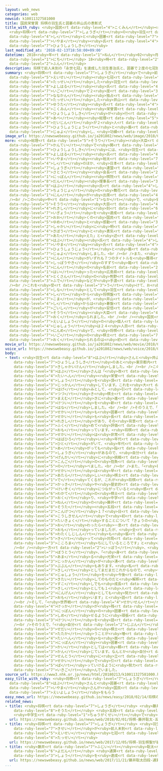 ```yaml
---
layout: web_news
categories: web
newsid: k10011327581000
title: 国民栄誉賞 将棋の羽生氏と囲碁の井山氏の表彰式
title_with_ruby: <ruby>国民<rt data-ruby-level="4">こくみん</rt></ruby><ruby>栄誉賞<rt data-ruby-level="7">えいよしょう</rt></ruby>
  <ruby>将棋<rt data-ruby-level="7">しょうぎ</rt></ruby>の<ruby>羽生<rt data-ruby-level="8">はぶ</rt></ruby><ruby>氏<rt
  data-ruby-level="4">し</rt></ruby>と<ruby>囲碁<rt data-ruby-level="7">いご</rt></ruby>の<ruby>井山<rt
  data-ruby-level="7">いやま</rt></ruby><ruby>氏<rt data-ruby-level="4">し</rt></ruby>の<ruby>表彰式<rt
  data-ruby-level="7">ひょうしょうしき</rt></ruby>
last_modified_at: '2018-02-13T18:58:00+09:00'
datetime: 2018<ruby>年<rt data-ruby-level="1">ねん</rt></ruby>02<ruby>月<rt data-ruby-level="1">がつ</rt></ruby>13<ruby>日<rt
  data-ruby-level="1">にち</rt></ruby> 18<ruby>時<rt data-ruby-level="2">じ</rt></ruby>58<ruby>分<rt
  data-ruby-level="2">ふん</rt></ruby>
description: 将棋で前人未到の「永世七冠」を達成した羽生善治氏と、囲碁で２度の七冠独占を達成した井山裕太氏の国民栄誉賞の表彰式が行われ、安倍総理大臣が２人に表彰状と盾を授与し、功績をたたえました。
summary: <ruby>将棋<rt data-ruby-level="7">しょうぎ</rt></ruby>で<ruby>前人未到<rt data-ruby-level="7">ぜんじんみとう</rt></ruby>の「<ruby>永世<rt
  data-ruby-level="5">えいせい</rt></ruby><ruby>七冠<rt data-ruby-level="7">ななかん</rt></ruby>」を<ruby>達成<rt
  data-ruby-level="4">たっせい</rt></ruby>した<ruby>羽生<rt data-ruby-level="8">はぶ</rt></ruby><ruby>善治<rt
  data-ruby-level="8">よしはる</rt></ruby><ruby>氏<rt data-ruby-level="4">し</rt></ruby>と、<ruby>囲碁<rt
  data-ruby-level="7">いご</rt></ruby>で２<ruby>度<rt data-ruby-level="3">ど</rt></ruby>の<ruby>七冠<rt
  data-ruby-level="7">ななかん</rt></ruby><ruby>独占<rt data-ruby-level="7">どくせん</rt></ruby>を<ruby>達成<rt
  data-ruby-level="4">たっせい</rt></ruby>した<ruby>井山<rt data-ruby-level="7">いやま</rt></ruby><ruby>裕太<rt
  data-ruby-level="7">ゆうた</rt></ruby><ruby>氏<rt data-ruby-level="4">し</rt></ruby>の<ruby>国民<rt
  data-ruby-level="4">こくみん</rt></ruby><ruby>栄誉賞<rt data-ruby-level="7">えいよしょう</rt></ruby>の<ruby>表彰式<rt
  data-ruby-level="7">ひょうしょうしき</rt></ruby>が<ruby>行<rt data-ruby-level="2">おこな</rt></ruby>われ、<ruby>安倍<rt
  data-ruby-level="8">あべ</rt></ruby><ruby>総理<rt data-ruby-level="5">そうり</rt></ruby><ruby>大臣<rt
  data-ruby-level="4">だいじん</rt></ruby>が２<ruby>人<rt data-ruby-level="1">にん</rt></ruby>に<ruby>表彰状<rt
  data-ruby-level="7">ひょうしょうじょう</rt></ruby>と<ruby>盾<rt data-ruby-level="7">たて</rt></ruby>を<ruby>授与<rt
  data-ruby-level="7">じゅよ</rt></ruby>し、<ruby>功績<rt data-ruby-level="5">こうせき</rt></ruby>をたたえました。
image_url: https://newswebeasy.github.io/ja201802/news/web/image/2018/02/13/K10011327581_1802131946_1802131948_01_03.jpg
more: <ruby>総理<rt data-ruby-level="5">そうり</rt></ruby><ruby>大臣<rt data-ruby-level="4">だいじん</rt></ruby><ruby>官邸<rt
  data-ruby-level="7">かんてい</rt></ruby>で<ruby>開<rt data-ruby-level="3">ひら</rt></ruby>かれた<ruby>表彰式<rt
  data-ruby-level="7">ひょうしょうしき</rt></ruby>には、<ruby>羽生<rt data-ruby-level="8">はぶ</rt></ruby><ruby>善治<rt
  data-ruby-level="8">よしはる</rt></ruby><ruby>氏<rt data-ruby-level="4">し</rt></ruby>と<ruby>井山<rt
  data-ruby-level="7">いやま</rt></ruby><ruby>裕太<rt data-ruby-level="7">ゆうた</rt></ruby><ruby>氏<rt
  data-ruby-level="4">し</rt></ruby>のほか、<ruby>日本<rt data-ruby-level="1">にっぽん</rt></ruby><ruby>将棋<rt
  data-ruby-level="7">しょうぎ</rt></ruby><ruby>連盟<rt data-ruby-level="6">れんめい</rt></ruby>の<ruby>佐藤<rt
  data-ruby-level="7">さとう</rt></ruby><ruby>会長<rt data-ruby-level="2">かいちょう</rt></ruby>、<ruby>日本<rt
  data-ruby-level="1">にっぽん</rt></ruby><ruby>棋院<rt data-ruby-level="7">きいん</rt></ruby>の<ruby>團<rt
  data-ruby-level="8">だん</rt></ruby><ruby>理事長<rt data-ruby-level="3">りじちょう</rt></ruby>、それに<ruby>羽生<rt
  data-ruby-level="8">はぶ</rt></ruby><ruby>氏<rt data-ruby-level="4">し</rt></ruby>の<ruby>長女<rt
  data-ruby-level="2">ちょうじょ</rt></ruby>の<ruby>舞花<rt data-ruby-level="7">まいか</rt></ruby>さんの５<ruby>人<rt
  data-ruby-level="1">にん</rt></ruby>が<ruby>出席<rt data-ruby-level="4">しゅっせき</rt></ruby>しました。<br
  /><br />この<ruby>中<rt data-ruby-level="1">なか</rt></ruby>で、<ruby>安倍<rt data-ruby-level="8">あべ</rt></ruby><ruby>総理<rt
  data-ruby-level="5">そうり</rt></ruby><ruby>大臣<rt data-ruby-level="4">だいじん</rt></ruby>は「<ruby>歴史<rt
  data-ruby-level="4">れきし</rt></ruby>に<ruby>刻<rt data-ruby-level="6">きざ</rt></ruby>まれる<ruby>偉業<rt
  data-ruby-level="7">いぎょう</rt></ruby>を<ruby>達成<rt data-ruby-level="4">たっせい</rt></ruby>し、<ruby>多<rt
  data-ruby-level="2">おお</rt></ruby>くの<ruby>国民<rt data-ruby-level="4">こくみん</rt></ruby>に<ruby>夢<rt
  data-ruby-level="5">ゆめ</rt></ruby>と<ruby>感動<rt data-ruby-level="3">かんどう</rt></ruby>を、<ruby>社会<rt
  data-ruby-level="2">しゃかい</rt></ruby>に<ruby>明<rt data-ruby-level="2">あか</rt></ruby>るい<ruby>希望<rt
  data-ruby-level="4">きぼう</rt></ruby>と<ruby>勇気<rt data-ruby-level="4">ゆうき</rt></ruby>を<ruby>与<rt
  data-ruby-level="7">あた</rt></ruby>えた」と<ruby>述<rt data-ruby-level="5">の</rt></ruby>べたうえで、<ruby>羽生<rt
  data-ruby-level="8">はぶ</rt></ruby><ruby>氏<rt data-ruby-level="4">し</rt></ruby>と<ruby>井山<rt
  data-ruby-level="7">いやま</rt></ruby><ruby>氏<rt data-ruby-level="4">し</rt></ruby>のそれぞれに<ruby>表彰状<rt
  data-ruby-level="7">ひょうしょうじょう</rt></ruby>と<ruby>盾<rt data-ruby-level="7">たて</rt></ruby>を<ruby>授与<rt
  data-ruby-level="7">じゅよ</rt></ruby>しました。<br /><br />また、<ruby>記念品<rt data-ruby-level="4">きねんひん</rt></ruby>として、２<ruby>人<rt
  data-ruby-level="1">にん</rt></ruby>がいずれも７つのタイトルを<ruby>獲得<rt data-ruby-level="7">かくとく</rt></ruby>したことにちなんだ、<ruby>七宝焼<rt
  data-ruby-level="6">しっぽうやき</rt></ruby>のすずり<ruby>箱<rt data-ruby-level="3">ばこ</rt></ruby>や、２<ruby>人<rt
  data-ruby-level="1">にん</rt></ruby>の<ruby>名前<rt data-ruby-level="2">なまえ</rt></ruby>が<ruby>入<rt
  data-ruby-level="1">はい</rt></ruby>った<ruby>広島県<rt data-ruby-level="3">ひろしまけん</rt></ruby><ruby>特産<rt
  data-ruby-level="4">とくさん</rt></ruby>の<ruby>熊野<rt data-ruby-level="7">くまの</rt></ruby><ruby>筆<rt
  data-ruby-level="3">ふで</rt></ruby>などが<ruby>手渡<rt data-ruby-level="7">てわた</rt></ruby>されました。<br
  /><br />これを<ruby>受<rt data-ruby-level="3">う</rt></ruby>けて、お<ruby>礼<rt data-ruby-level="3">れい</rt></ruby>の<ruby>品<rt
  data-ruby-level="3">しな</rt></ruby>として<ruby>羽生<rt data-ruby-level="8">はぶ</rt></ruby><ruby>氏<rt
  data-ruby-level="4">し</rt></ruby>から<ruby>将棋盤<rt data-ruby-level="7">しょうぎばん</rt></ruby>と<ruby>駒<rt
  data-ruby-level="7">こま</rt></ruby>が、<ruby>井山<rt data-ruby-level="7">いやま</rt></ruby><ruby>氏<rt
  data-ruby-level="4">し</rt></ruby>からは<ruby>碁盤<rt data-ruby-level="7">ごばん</rt></ruby>と<ruby>碁石<rt
  data-ruby-level="7">ごいし</rt></ruby>が<ruby>安倍<rt data-ruby-level="8">あべ</rt></ruby><ruby>総理<rt
  data-ruby-level="5">そうり</rt></ruby><ruby>大臣<rt data-ruby-level="4">だいじん</rt></ruby>に<ruby>贈<rt
  data-ruby-level="7">おく</rt></ruby>られました。<br /><br /><ruby>国民<rt data-ruby-level="4">こくみん</rt></ruby><ruby>栄誉賞<rt
  data-ruby-level="7">えいよしょう</rt></ruby>の<ruby>個人<rt data-ruby-level="5">こじん</rt></ruby>としての<ruby>受賞<rt
  data-ruby-level="4">じゅしょう</rt></ruby>は２４<ruby>人目<rt data-ruby-level="1">にんめ</rt></ruby>と２５<ruby>人目<rt
  data-ruby-level="1">にんめ</rt></ruby>で、<ruby>将棋<rt data-ruby-level="7">しょうぎ</rt></ruby>と<ruby>囲碁<rt
  data-ruby-level="7">いご</rt></ruby>の<ruby>棋士<rt data-ruby-level="7">きし</rt></ruby>に<ruby>贈<rt
  data-ruby-level="7">おく</rt></ruby>られるのは<ruby>初<rt data-ruby-level="4">はじ</rt></ruby>めてです。
movie_url: https://newswebeasy.github.io/ja201802/news/web/movie/2018/02/13/k10011327581_201802131946_201802131948.mp4
voice_url: https://newswebeasy.github.io/ja201802/news/web/voice/2018/02/13/k10011327581_201802131946_201802131948.mp3
body:
- text: <ruby>羽生<rt data-ruby-level="8">はぶ</rt></ruby>さんと<ruby>井山<rt data-ruby-level="7">いやま</rt></ruby>さんは、<ruby>表彰式<rt
    data-ruby-level="7">ひょうしょうしき</rt></ruby>のあと<ruby>東京都内<rt data-ruby-level="3">とうきょうとない</rt></ruby>で<ruby>記者会見<rt
    data-ruby-level="3">きしゃかいけん</rt></ruby>しました。<br /><br />この<ruby>中<rt data-ruby-level="1">なか</rt></ruby>で、<ruby>羽生<rt
    data-ruby-level="8">はぶ</rt></ruby>さんは「<ruby>改<rt data-ruby-level="4">あらた</rt></ruby>めて<ruby>大変<rt
    data-ruby-level="4">たいへん</rt></ruby><ruby>栄誉<rt data-ruby-level="7">えいよ</rt></ruby>ある<ruby>賞<rt
    data-ruby-level="4">しょう</rt></ruby>を<ruby>頂<rt data-ruby-level="6">いただ</rt></ruby>いたと<ruby>実感<rt
    data-ruby-level="3">じっかん</rt></ruby>しています。これを<ruby>大<rt data-ruby-level="1">おお</rt></ruby>きな<ruby>励<rt
    data-ruby-level="7">はげ</rt></ruby>みとして、<ruby>引<rt data-ruby-level="4">ひ</rt></ruby>き<ruby>続<rt
    data-ruby-level="4">つづ</rt></ruby>き<ruby>棋士<rt data-ruby-level="7">きし</rt></ruby>として<ruby>前向<rt
    data-ruby-level="3">まえむ</rt></ruby>きに<ruby>進<rt data-ruby-level="3">すす</rt></ruby>んでいかなくてはいけないと<ruby>決意<rt
    data-ruby-level="3">けつい</rt></ruby>を<ruby>新<rt data-ruby-level="2">あら</rt></ruby>たにしました」と<ruby>話<rt
    data-ruby-level="2">はな</rt></ruby>しました。<br /><br />そのうえで、「<ruby>将棋<rt data-ruby-level="7">しょうぎ</rt></ruby>の<ruby>世界<rt
    data-ruby-level="3">せかい</rt></ruby>も<ruby>囲碁<rt data-ruby-level="7">いご</rt></ruby>の<ruby>世界<rt
    data-ruby-level="3">せかい</rt></ruby>も<ruby>長<rt data-ruby-level="2">なが</rt></ruby>い<ruby>歴史<rt
    data-ruby-level="4">れきし</rt></ruby>があり、その<ruby>背景<rt data-ruby-level="6">はいけい</rt></ruby>も<ruby>含<rt
    data-ruby-level="7">ふく</rt></ruby>めて<ruby>評価<rt data-ruby-level="5">ひょうか</rt></ruby>をしていただけたのではないかと<ruby>思<rt
    data-ruby-level="2">おも</rt></ruby>っています。<ruby>将棋<rt data-ruby-level="7">しょうぎ</rt></ruby>の<ruby>世界<rt
    data-ruby-level="3">せかい</rt></ruby>は<ruby>非常<rt data-ruby-level="5">ひじょう</rt></ruby>に<ruby>幅広<rt
    data-ruby-level="7">はばひろ</rt></ruby>い<ruby>年代<rt data-ruby-level="3">ねんだい</rt></ruby>の<ruby>人<rt
    data-ruby-level="1">ひと</rt></ruby>がいて、<ruby>年代<rt data-ruby-level="3">ねんだい</rt></ruby>が<ruby>上<rt
    data-ruby-level="1">あ</rt></ruby>がっても<ruby>指<rt data-ruby-level="3">さ</rt></ruby>せる<ruby>将棋<rt
    data-ruby-level="7">しょうぎ</rt></ruby>があるので、<ruby>自分<rt data-ruby-level="2">じぶん</rt></ruby>なりの<ruby>限界<rt
    data-ruby-level="5">げんかい</rt></ruby>に<ruby>挑戦<rt data-ruby-level="7">ちょうせん</rt></ruby>していきたい」と<ruby>今後<rt
    data-ruby-level="2">こんご</rt></ruby>の<ruby>抱負<rt data-ruby-level="7">ほうふ</rt></ruby>を<ruby>述<rt
    data-ruby-level="5">の</rt></ruby>べました。<br /><br />また、「<ruby>将棋<rt data-ruby-level="7">しょうぎ</rt></ruby>の<ruby>世界<rt
    data-ruby-level="3">せかい</rt></ruby>は<ruby>早<rt data-ruby-level="1">はや</rt></ruby>いサイクルで<ruby>新<rt
    data-ruby-level="2">あたら</rt></ruby>しい<ruby>棋士<rt data-ruby-level="7">きし</rt></ruby>たちが<ruby>出<rt
    data-ruby-level="1">で</rt></ruby>てくるが、これが<ruby>将棋<rt data-ruby-level="7">しょうぎ</rt></ruby>の<ruby>活気<rt
    data-ruby-level="2">かっき</rt></ruby>や<ruby>歴史的<rt data-ruby-level="4">れきしてき</rt></ruby>な<ruby>継続<rt
    data-ruby-level="7">けいぞく</rt></ruby>につながっていると<ruby>感<rt data-ruby-level="3">かん</rt></ruby>じています」と<ruby>若手<rt
    data-ruby-level="6">わかて</rt></ruby>の<ruby>棋士<rt data-ruby-level="7">きし</rt></ruby>たちにエールを<ruby>送<rt
    data-ruby-level="3">おく</rt></ruby>り、<ruby>中学<rt data-ruby-level="1">ちゅうがく</rt></ruby>３<ruby>年<rt
    data-ruby-level="1">ねん</rt></ruby>の<ruby>藤井<rt data-ruby-level="7">ふじい</rt></ruby><ruby>聡太<rt
    data-ruby-level="8">そうた</rt></ruby><ruby>五段<rt data-ruby-level="6">ごだん</rt></ruby>と<ruby>今月<rt
    data-ruby-level="2">こんげつ</rt></ruby>１７<ruby>日<rt data-ruby-level="1">にち</rt></ruby>に<ruby>公式戦<rt
    data-ruby-level="4">こうしきせん</rt></ruby>で<ruby>初<rt data-ruby-level="4">はじ</rt></ruby>めて<ruby>対局<rt
    data-ruby-level="3">たいきょく</rt></ruby>することについて「きょうの<ruby>日<rt data-ruby-level="1">ひ</rt></ruby>が<ruby>終<rt
    data-ruby-level="3">お</rt></ruby>わったら<ruby>一息<rt data-ruby-level="3">ひといき</rt></ruby>つけると<ruby>思<rt
    data-ruby-level="2">おも</rt></ruby>っていましたが、<ruby>全<rt data-ruby-level="3">まった</rt></ruby>くそうではなくなってしまって、<ruby>私自身<rt
    data-ruby-level="6">わたくしじしん</rt></ruby>も<ruby>張<rt data-ruby-level="5">は</rt></ruby>り<ruby>切<rt
    data-ruby-level="5">き</rt></ruby>って<ruby>対局<rt data-ruby-level="3">たいきょく</rt></ruby>を<ruby>心待<rt
    data-ruby-level="3">こころま</rt></ruby>ちにしているところです」と<ruby>話<rt data-ruby-level="2">はな</rt></ruby>していました。<br
    /><br /><ruby>一方<rt data-ruby-level="2">いっぽう</rt></ruby>、<ruby>井山<rt data-ruby-level="7">いやま</rt></ruby>さんは<ruby>冒頭<rt
    data-ruby-level="7">ぼうとう</rt></ruby>、「<ruby>身<rt data-ruby-level="5">み</rt></ruby>に<ruby>余<rt
    data-ruby-level="5">あま</rt></ruby>る<ruby>光栄<rt data-ruby-level="4">こうえい</rt></ruby>なことで、いまだに<ruby>実感<rt
    data-ruby-level="3">じっかん</rt></ruby>が<ruby>湧<rt data-ruby-level="7">わ</rt></ruby>かない<ruby>部分<rt
    data-ruby-level="3">ぶぶん</rt></ruby>もあります。<ruby>私<rt data-ruby-level="8">わたし</rt></ruby>は<ruby>棋士<rt
    data-ruby-level="7">きし</rt></ruby>としてまだまだこれからなので、<ruby>今回<rt data-ruby-level="2">こんかい</rt></ruby>の<ruby>受賞<rt
    data-ruby-level="4">じゅしょう</rt></ruby>を<ruby>今後<rt data-ruby-level="2">こんご</rt></ruby>に<ruby>期待<rt
    data-ruby-level="3">きたい</rt></ruby>してのものだと<ruby>解釈<rt data-ruby-level="7">かいしゃく</rt></ruby>しています。これから<ruby>少<rt
    data-ruby-level="2">すこ</rt></ruby>しでも<ruby>成長<rt data-ruby-level="4">せいちょう</rt></ruby>していけるよう、<ruby>棋士<rt
    data-ruby-level="7">きし</rt></ruby>としても１<ruby>人<rt data-ruby-level="1">にん</rt></ruby>の<ruby>人間<rt
    data-ruby-level="2">にんげん</rt></ruby>としても<ruby>努力<rt data-ruby-level="4">どりょく</rt></ruby>していかなくてはならないと<ruby>思<rt
    data-ruby-level="2">おも</rt></ruby>います」と<ruby>話<rt data-ruby-level="2">はな</rt></ruby>しました。<br
    /><br />そして、「<ruby>世界戦<rt data-ruby-level="4">せかいせん</rt></ruby>ではなかなかいい<ruby>結果<rt
    data-ruby-level="4">けっか</rt></ruby>が<ruby>残<rt data-ruby-level="4">のこ</rt></ruby>せていないので、『<ruby>日本<rt
    data-ruby-level="1">にっぽん</rt></ruby>の<ruby>囲碁<rt data-ruby-level="7">いご</rt></ruby>もやれるんだ』ということを<ruby>示<rt
    data-ruby-level="5">しめ</rt></ruby>せるように<ruby>頑張<rt data-ruby-level="7">がんば</rt></ruby>っていきたいです」と<ruby>決意<rt
    data-ruby-level="3">けつい</rt></ruby>を<ruby>話<rt data-ruby-level="2">はな</rt></ruby>していました。<br
    /><br />そのうえで、「<ruby>自分<rt data-ruby-level="2">じぶん</rt></ruby>も<ruby>下<rt data-ruby-level="1">した</rt></ruby>の<ruby>世代<rt
    data-ruby-level="3">せだい</rt></ruby>の<ruby>棋士<rt data-ruby-level="7">きし</rt></ruby>と<ruby>戦<rt
    data-ruby-level="4">たたか</rt></ruby>うことが<ruby>増<rt data-ruby-level="5">ふ</rt></ruby>え、<ruby>大変<rt
    data-ruby-level="4">たいへん</rt></ruby>な<ruby>面<rt data-ruby-level="3">めん</rt></ruby>もありますが、<ruby>日本<rt
    data-ruby-level="1">にっぽん</rt></ruby><ruby>囲碁<rt data-ruby-level="7">いご</rt></ruby><ruby>界<rt
    data-ruby-level="3">かい</rt></ruby>としては<ruby>頼<rt data-ruby-level="7">たの</rt></ruby>もしくも<ruby>感<rt
    data-ruby-level="3">かん</rt></ruby>じています。なんとか<ruby>自分<rt data-ruby-level="2">じぶん</rt></ruby>がその<ruby>先頭<rt
    data-ruby-level="2">せんとう</rt></ruby>に<ruby>立<rt data-ruby-level="1">た</rt></ruby>って、<ruby>世界<rt
    data-ruby-level="3">せかい</rt></ruby>で<ruby>引<rt data-ruby-level="5">ひ</rt></ruby>っ<ruby>張<rt
    data-ruby-level="5">ぱ</rt></ruby>っていけるように<ruby>努力<rt data-ruby-level="4">どりょく</rt></ruby>していきたい」と<ruby>意気込<rt
    data-ruby-level="7">いきご</rt></ruby>んでいました。
source_url: https://www3.nhk.or.jp/news/html/20180213/k10011327581000.html
easy_title_with_ruby: <ruby>将棋<rt data-ruby-level="7">しょうぎ</rt></ruby>の<ruby>羽生<rt
  data-ruby-level="8">はぶ</rt></ruby>さんと<ruby>囲碁<rt data-ruby-level="7">いご</rt></ruby>の<ruby>井山<rt
  data-ruby-level="7">いやま</rt></ruby>さんが<ruby>国民<rt data-ruby-level="4">こくみん</rt></ruby><ruby>栄誉賞<rt
  data-ruby-level="7">えいよしょう</rt></ruby>をもらう
easy_news_url: https://newswebeasy.github.io/news/easy/2018/02/14/将棋の羽生さんと囲碁の井山さんが国民栄誉賞をもらう
related_news:
- title: <ruby>将棋<rt data-ruby-level="7">しょうぎ</rt></ruby> <ruby>藤井<rt data-ruby-level="7">ふじい</rt></ruby><ruby>聡太<rt
    data-ruby-level="8">そうた</rt></ruby> <ruby>五段<rt data-ruby-level="6">ごだん</rt></ruby>に
    <ruby>中学生<rt data-ruby-level="1">ちゅうがくせい</rt></ruby>で<ruby>初<rt data-ruby-level="4">はつ</rt></ruby>
  url: https://newswebeasy.github.io/news/web/2018/02/01/将棋-藤井聡太-五段に-中学生で初
- title: <ruby>将棋<rt data-ruby-level="7">しょうぎ</rt></ruby> <ruby>羽生<rt data-ruby-level="8">はにゅう</rt></ruby><ruby>棋聖<rt
    data-ruby-level="7">きせい</rt></ruby>が<ruby>前人未到<rt data-ruby-level="7">ぜんじんみとう</rt></ruby>の「<ruby>永世<rt
    data-ruby-level="5">えいせい</rt></ruby><ruby>七冠<rt data-ruby-level="7">ななかん</rt></ruby>」<ruby>達成<rt
    data-ruby-level="4">たっせい</rt></ruby>
  url: https://newswebeasy.github.io/news/web/2017/12/05/将棋-羽生棋聖が前人未到の永世七冠達成
- title: <ruby>藤井<rt data-ruby-level="7">ふじい</rt></ruby><ruby>聡太<rt data-ruby-level="8">そうた</rt></ruby><ruby>四段<rt
    data-ruby-level="6">よだん</rt></ruby> <ruby>通算<rt data-ruby-level="2">つうさん</rt></ruby>50<ruby>勝<rt
    data-ruby-level="3">しょう</rt></ruby>を<ruby>達成<rt data-ruby-level="4">たっせい</rt></ruby>
  url: https://newswebeasy.github.io/news/web/2017/11/21/藤井聡太四段-通算50勝を達成
...
```

